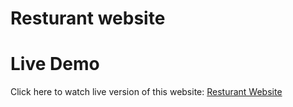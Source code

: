 # Resturant website
# Live Demo  
Click here to watch live version of this website: [Resturant Website](https://mohit-semwal.github.io/Resturant-website/)
